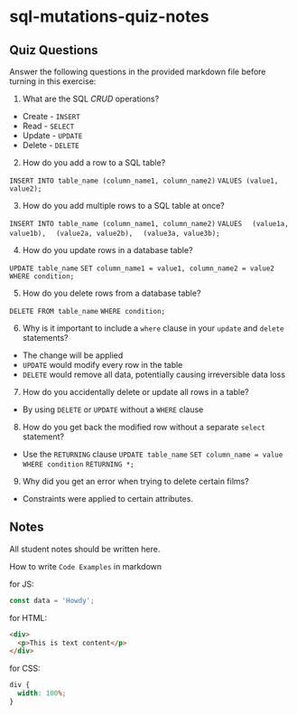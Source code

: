 # sql-mutations-quiz-notes

## Quiz Questions

Answer the following questions in the provided markdown file before turning in this exercise:

1. What are the SQL _CRUD_ operations?

- Create - `INSERT`
- Read - `SELECT`
- Update - `UPDATE`
- Delete - `DELETE`

2. How do you add a row to a SQL table?

`INSERT INTO table_name (column_name1, column_name2)`
`VALUES (value1, value2);`

3. How do you add multiple rows to a SQL table at once?

`INSERT INTO table_name (column_name1, column_name2)`
`VALUES`
`  (value1a, value1b),`
`  (value2a, value2b),`
`  (value3a, value3b);`

4. How do you update rows in a database table?

`UPDATE table_name`
`SET column_name1 = value1, column_name2 = value2`
`WHERE condition;`

5. How do you delete rows from a database table?

`DELETE FROM table_name`
`WHERE condition;`

6. Why is it important to include a `where` clause in your `update` and `delete` statements?

- The change will be applied
- `UPDATE` would modify every row in the table
- `DELETE` would remove all data, potentially causing irreversible data loss

7. How do you accidentally delete or update all rows in a table?

- By using `DELETE` or `UPDATE` without a `WHERE` clause

8. How do you get back the modified row without a separate `select` statement?

- Use the `RETURNING` clause
  `UPDATE table_name`
  `SET column_name = value`
  `WHERE condition`
  `RETURNING *;`

9. Why did you get an error when trying to delete certain films?

- Constraints were applied to certain attributes.

## Notes

All student notes should be written here.

How to write `Code Examples` in markdown

for JS:

```javascript
const data = 'Howdy';
```

for HTML:

```html
<div>
  <p>This is text content</p>
</div>
```

for CSS:

```css
div {
  width: 100%;
}
```
